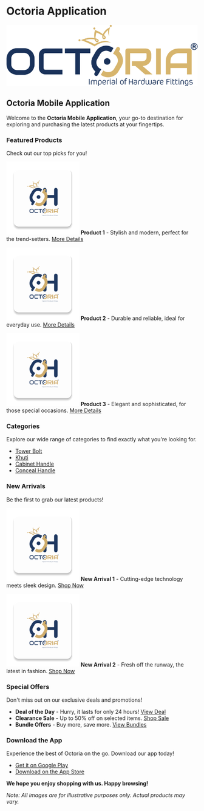 # Octoria Application

![Product 1](assets/215.png 'Product 1')

## Octoria Mobile Application

Welcome to the **Octoria Mobile Application**, your go-to destination for exploring and purchasing the latest products at your fingertips.

### Featured Products

Check out our top picks for you!

![Product 1](assets/icon.png 'Product 1')
**Product 1** - Stylish and modern, perfect for the trend-setters. [More Details](#categories)

![Product 2](assets/icon.png 'Product 2')
**Product 2** - Durable and reliable, ideal for everyday use. [More Details](#categories)

![Product 3](assets/icon.png 'Product 3')
**Product 3** - Elegant and sophisticated, for those special occasions. [More Details](#categories)

### Categories

Explore our wide range of categories to find exactly what you're looking for.

- [Tower Bolt](#featured-products)
- [Khuti](#featured-products)
- [Cabinet Handle](#featured-products)
- [Conceal Handle](#featured-products)

### New Arrivals

Be the first to grab our latest products!

![New Arrival 1](assets/icon.png 'New Arrival 1')
**New Arrival 1** - Cutting-edge technology meets sleek design. [Shop Now](#new-arrivals)

![New Arrival 2](assets/icon.png 'New Arrival 2')
**New Arrival 2** - Fresh off the runway, the latest in fashion. [Shop Now](#new-arrivals)

### Special Offers

Don't miss out on our exclusive deals and promotions!

- **Deal of the Day** - Hurry, it lasts for only 24 hours! [View Deal](#octoria-application)
- **Clearance Sale** - Up to 50% off on selected items. [Shop Sale](#octoria-application)
- **Bundle Offers** - Buy more, save more. [View Bundles](#octoria-mobile-application)

### Download the App

Experience the best of Octoria on the go. Download our app today!

- [Get it on Google Play](#download-the-app)
- [Download on the App Store](#download-the-app)

**We hope you enjoy shopping with us. Happy browsing!**

_Note: All images are for illustrative purposes only. Actual products may vary._

